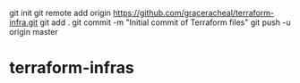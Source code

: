 git init
git remote add origin https://github.com/graceracheal/terraform-infra.git
git add .
git commit -m "Initial commit of Terraform files"
git push -u origin master
# terraform-infras
